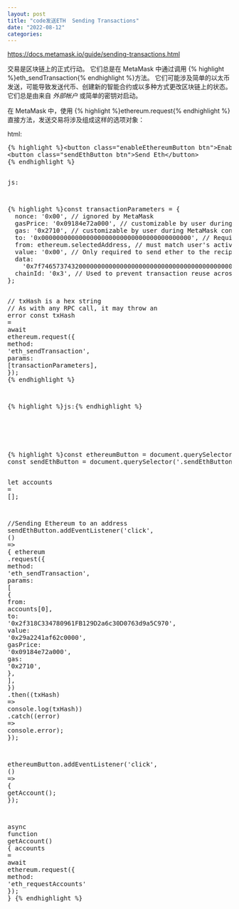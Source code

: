 ```yaml
---
layout: post
title: "code发送ETH  Sending Transactions"
date: "2022-08-12"
categories: 
---
```

<p><a href="https://docs.metamask.io/guide/sending-transactions.html">https://docs.metamask.io/guide/sending-transactions.html</a></p>

<p><font style="vertical-align:inherit">交易是区块链上的正式行动。 它们总是在 MetaMask 中通过调用 </font>{% highlight %}eth_sendTransaction{% endhighlight %}<font style="vertical-align:inherit">方法。 它们可能涉及简单的以太币发送，可能导致发送代币、创建新的智能合约或以多种方式更改区块链上的状态。 它们总是由来自 </font><em><font style="vertical-align:inherit">外部帐户 </font></em><font style="vertical-align:inherit">或简单的密钥对启动。 </font></p>

<p><font style="vertical-align:inherit">在 MetaMask 中，使用 </font>{% highlight %}ethereum.request{% endhighlight %}<font style="vertical-align:inherit">直接方法，发送交易将涉及组成这样的选项对象： </font></p>

<p><font style="vertical-align:inherit">html:</font></p>

<section class="tabs-component-panel" id="html" role="tabpanel" style="">
<div class="language-html extra-class">
<pre class="language-html">
{% highlight %}<span class="token tag"><span class="token tag"><span class="token punctuation">&lt;</span>button</span> <span class="token attr-name">class</span><span class="token attr-value"><span class="token punctuation attr-equals">=</span><span class="token punctuation">&quot;</span>enableEthereumButton btn<span class="token punctuation">&quot;</span></span><span class="token punctuation">&gt;</span></span>Enable Ethereum<span class="token tag"><span class="token tag"><span class="token punctuation">&lt;/</span>button</span><span class="token punctuation">&gt;</span></span>
<span class="token tag"><span class="token tag"><span class="token punctuation">&lt;</span>button</span> <span class="token attr-name">class</span><span class="token attr-value"><span class="token punctuation attr-equals">=</span><span class="token punctuation">&quot;</span>sendEthButton btn<span class="token punctuation">&quot;</span></span><span class="token punctuation">&gt;</span></span>Send Eth<span class="token tag"><span class="token tag"><span class="token punctuation">&lt;/</span>button</span><span class="token punctuation">&gt;</span></span>
{% endhighlight %}

<p>js:</p>
</div>
</section>

<div class="language-javascript extra-class">
<pre class="language-javascript">
{% highlight %}<span class="token keyword">const</span> transactionParameters <span class="token operator">=</span> <span class="token punctuation">{</span>
  <span class="token literal-property property">nonce</span><span class="token operator">:</span> <span class="token string">&#39;0x00&#39;</span><span class="token punctuation">,</span> <span class="token comment">// ignored by MetaMask</span>
  <span class="token literal-property property">gasPrice</span><span class="token operator">:</span> <span class="token string">&#39;0x09184e72a000&#39;</span><span class="token punctuation">,</span> <span class="token comment">// customizable by user during MetaMask confirmation.</span>
  <span class="token literal-property property">gas</span><span class="token operator">:</span> <span class="token string">&#39;0x2710&#39;</span><span class="token punctuation">,</span> <span class="token comment">// customizable by user during MetaMask confirmation.</span>
  <span class="token literal-property property">to</span><span class="token operator">:</span> <span class="token string">&#39;0x0000000000000000000000000000000000000000&#39;</span><span class="token punctuation">,</span> <span class="token comment">// Required except during contract publications.</span>
  <span class="token literal-property property">from</span><span class="token operator">:</span> ethereum<span class="token punctuation">.</span>selectedAddress<span class="token punctuation">,</span> <span class="token comment">// must match user&#39;s active address.</span>
  <span class="token literal-property property">value</span><span class="token operator">:</span> <span class="token string">&#39;0x00&#39;</span><span class="token punctuation">,</span> <span class="token comment">// Only required to send ether to the recipient from the initiating external account.</span>
  <span class="token literal-property property">data</span><span class="token operator">:</span>
    <span class="token string">&#39;0x7f7465737432000000000000000000000000000000000000000000000000000000600057&#39;</span><span class="token punctuation">,</span> <span class="token comment">// Optional, but used for defining smart contract creation and interaction.</span>
  <span class="token literal-property property">chainId</span><span class="token operator">:</span> <span class="token string">&#39;0x3&#39;</span><span class="token punctuation">,</span> <span class="token comment">// Used to prevent transaction reuse across blockchains. Auto-filled by MetaMask.</span>
<span class="token punctuation">}</span><span class="token punctuation">;</span>

<span class="token comment">// txHash is a hex string</span>
<span class="token comment">// As with any RPC call, it may throw an error</span>
<span class="token keyword">const</span> txHash <span class="token operator">=</span> <span class="token keyword">await</span> ethereum<span class="token punctuation">.</span><span class="token function">request</span><span class="token punctuation">(</span><span class="token punctuation">{</span>
  <span class="token literal-property property">method</span><span class="token operator">:</span> <span class="token string">&#39;eth_sendTransaction&#39;</span><span class="token punctuation">,</span>
  <span class="token literal-property property">params</span><span class="token operator">:</span> <span class="token punctuation">[</span>transactionParameters<span class="token punctuation">]</span><span class="token punctuation">,</span>
<span class="token punctuation">}</span><span class="token punctuation">)</span><span class="token punctuation">;</span>
{% endhighlight %}

<p>{% highlight %}<span class="token punctuation">js:</span>{% endhighlight %}</p>

<section class="tabs-component-panel" id="javascript" role="tabpanel" style="">
<div class="language-javascript extra-class">
<pre class="language-javascript">
{% highlight %}<span class="token keyword">const</span> ethereumButton <span class="token operator">=</span> document<span class="token punctuation">.</span><span class="token function">querySelector</span><span class="token punctuation">(</span><span class="token string">&#39;.enableEthereumButton&#39;</span><span class="token punctuation">)</span><span class="token punctuation">;</span>
<span class="token keyword">const</span> sendEthButton <span class="token operator">=</span> document<span class="token punctuation">.</span><span class="token function">querySelector</span><span class="token punctuation">(</span><span class="token string">&#39;.sendEthButton&#39;</span><span class="token punctuation">)</span><span class="token punctuation">;</span>

<span class="token keyword">let</span> accounts <span class="token operator">=</span> <span class="token punctuation">[</span><span class="token punctuation">]</span><span class="token punctuation">;</span>

<span class="token comment">//Sending Ethereum to an address</span>
sendEthButton<span class="token punctuation">.</span><span class="token function">addEventListener</span><span class="token punctuation">(</span><span class="token string">&#39;click&#39;</span><span class="token punctuation">,</span> <span class="token punctuation">(</span><span class="token punctuation">)</span> <span class="token operator">=&gt;</span> <span class="token punctuation">{</span>
  ethereum
    <span class="token punctuation">.</span><span class="token function">request</span><span class="token punctuation">(</span><span class="token punctuation">{</span>
      <span class="token literal-property property">method</span><span class="token operator">:</span> <span class="token string">&#39;eth_sendTransaction&#39;</span><span class="token punctuation">,</span>
      <span class="token literal-property property">params</span><span class="token operator">:</span> <span class="token punctuation">[</span>
        <span class="token punctuation">{</span>
          <span class="token literal-property property">from</span><span class="token operator">:</span> accounts<span class="token punctuation">[</span><span class="token number">0</span><span class="token punctuation">]</span><span class="token punctuation">,</span>
          <span class="token literal-property property">to</span><span class="token operator">:</span> <span class="token string">&#39;0x2f318C334780961FB129D2a6c30D0763d9a5C970&#39;</span><span class="token punctuation">,</span>
          <span class="token literal-property property">value</span><span class="token operator">:</span> <span class="token string">&#39;0x29a2241af62c0000&#39;</span><span class="token punctuation">,</span>
          <span class="token literal-property property">gasPrice</span><span class="token operator">:</span> <span class="token string">&#39;0x09184e72a000&#39;</span><span class="token punctuation">,</span>
          <span class="token literal-property property">gas</span><span class="token operator">:</span> <span class="token string">&#39;0x2710&#39;</span><span class="token punctuation">,</span>
        <span class="token punctuation">}</span><span class="token punctuation">,</span>
      <span class="token punctuation">]</span><span class="token punctuation">,</span>
    <span class="token punctuation">}</span><span class="token punctuation">)</span>
    <span class="token punctuation">.</span><span class="token function">then</span><span class="token punctuation">(</span><span class="token punctuation">(</span><span class="token parameter">txHash</span><span class="token punctuation">)</span> <span class="token operator">=&gt;</span> console<span class="token punctuation">.</span><span class="token function">log</span><span class="token punctuation">(</span>txHash<span class="token punctuation">)</span><span class="token punctuation">)</span>
    <span class="token punctuation">.</span><span class="token function">catch</span><span class="token punctuation">(</span><span class="token punctuation">(</span><span class="token parameter">error</span><span class="token punctuation">)</span> <span class="token operator">=&gt;</span> console<span class="token punctuation">.</span>error<span class="token punctuation">)</span><span class="token punctuation">;</span>
<span class="token punctuation">}</span><span class="token punctuation">)</span><span class="token punctuation">;</span>

ethereumButton<span class="token punctuation">.</span><span class="token function">addEventListener</span><span class="token punctuation">(</span><span class="token string">&#39;click&#39;</span><span class="token punctuation">,</span> <span class="token punctuation">(</span><span class="token punctuation">)</span> <span class="token operator">=&gt;</span> <span class="token punctuation">{</span>
  <span class="token function">getAccount</span><span class="token punctuation">(</span><span class="token punctuation">)</span><span class="token punctuation">;</span>
<span class="token punctuation">}</span><span class="token punctuation">)</span><span class="token punctuation">;</span>

<span class="token keyword">async</span> <span class="token keyword">function</span> <span class="token function">getAccount</span><span class="token punctuation">(</span><span class="token punctuation">)</span> <span class="token punctuation">{</span>
  accounts <span class="token operator">=</span> <span class="token keyword">await</span> ethereum<span class="token punctuation">.</span><span class="token function">request</span><span class="token punctuation">(</span><span class="token punctuation">{</span> <span class="token literal-property property">method</span><span class="token operator">:</span> <span class="token string">&#39;eth_requestAccounts&#39;</span> <span class="token punctuation">}</span><span class="token punctuation">)</span><span class="token punctuation">;</span>
<span class="token punctuation">}</span>
{% endhighlight %}
</div>
</section>
</div>

<p>&nbsp;</p>

